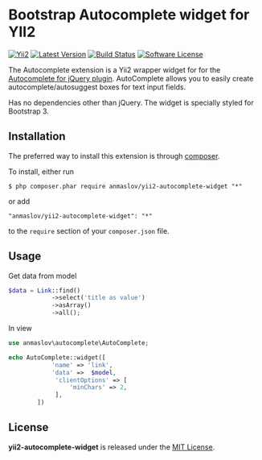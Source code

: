 Bootstrap Autocomplete widget for YII2
============================
[![Yii2](https://img.shields.io/badge/Powered_by-Yii_Framework-green.svg?style=flat)](http://www.yiiframework.com/)
[![Latest Version](https://img.shields.io/github/tag/anmaslov/yii2-autocomplete-widget.svg?style=flat-square&label=release)](https://github.com/anmaslov/yii2-autocomplete-widget/tags)
[![Build Status](https://travis-ci.org/anmaslov/yii2-autocomplete-widget.svg?branch=master)](https://travis-ci.org/anmaslov/yii2-autocomplete-widget)
[![Software License](https://img.shields.io/badge/license-MIT-brightgreen.svg?style=flat-square)](http://opensource.org/licenses/mit-license.php)


The Autocomplete extension is a Yii2 wrapper widget for for the [Autocomplete for jQuery plugin](https://github.com/devbridge/jQuery-Autocomplete).
AutoComplete allows you to easily create autocomplete/autosuggest boxes for text input fields.

Has no dependencies other than jQuery.
The widget is specially styled for Bootstrap 3.

## Installation

The preferred way to install this extension is through [composer](http://getcomposer.org/download/).

To install, either run

```
$ php composer.phar require anmaslov/yii2-autocomplete-widget "*"
```

or add

```
"anmaslov/yii2-autocomplete-widget": "*"
```

to the ```require``` section of your `composer.json` file.

## Usage

Get data from model

```php
$data = Link::find()
            ->select('title as value')
            ->asArray()
            ->all();
```

In view

```php
use anmaslov\autocomplete\AutoComplete;

echo AutoComplete::widget([
            'name' => 'link',
            'data' =>  $model,
             'clientOptions' => [
                 'minChars' => 2,
             ],
        ])
```

## License

**yii2-autocomplete-widget** is released under the [MIT License](http://opensource.org/licenses/mit-license.php).
